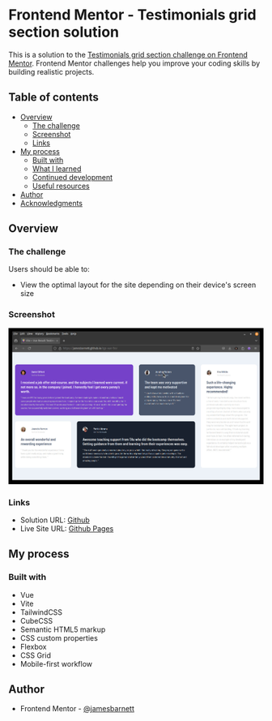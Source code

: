 # Frontend Mentor - Testimonials grid section solution

This is a solution to the [Testimonials grid section challenge on Frontend Mentor](https://www.frontendmentor.io/challenges/testimonials-grid-section-Nnw6J7Un7). Frontend Mentor challenges help you improve your coding skills by building realistic projects. 

## Table of contents

- [Overview](#overview)
  - [The challenge](#the-challenge)
  - [Screenshot](#screenshot)
  - [Links](#links)
- [My process](#my-process)
  - [Built with](#built-with)
  - [What I learned](#what-i-learned)
  - [Continued development](#continued-development)
  - [Useful resources](#useful-resources)
- [Author](#author)
- [Acknowledgments](#acknowledgments)

## Overview

### The challenge

Users should be able to:

- View the optimal layout for the site depending on their device's screen size

### Screenshot

![](./screenshot.jpg)

### Links

- Solution URL: [Github](https://github.com/jamesbarnett/tgs-vue-fm)
- Live Site URL: [Github Pages](https://jamesbarnett.github.io/tgs-vue-fm/)

## My process

### Built with

- Vue
- Vite
- TailwindCSS
- CubeCSS
- Semantic HTML5 markup
- CSS custom properties
- Flexbox
- CSS Grid
- Mobile-first workflow

## Author

- Frontend Mentor - [@jamesbarnett](https://www.frontendmentor.io/profile/jamesbarnett)

